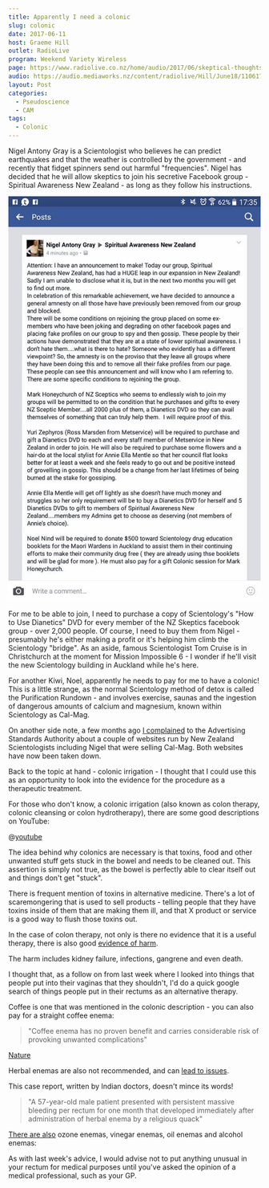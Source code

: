 ```yaml
---
title: Apparently I need a colonic
slug: colonic
date: 2017-06-11
host: Graeme Hill
outlet: RadioLive
program: Weekend Variety Wireless
page: https://www.radiolive.co.nz/home/audio/2017/06/skeptical-thoughts.html
audio: https://audio.mediaworks.nz/content/radiolive/Hill/June18/110617_WvW_Skeptical.mp3
layout: Post
categories:
  - Pseudoscience
  - CAM
tags:
  - Colonic
---
```


Nigel Antony Gray is a Scientologist who believes he can predict earthquakes and that the weather is controlled by the government - and recently that fidget spinners send out harmful "frequencies". Nigel has decided that he will allow skeptics to join his secretive Facebook group - Spiritual Awareness New Zealand - as long as they follow his instructions.

<!-- more -->

![Colonic](./image1.jpg)

For me to be able to join, I need to purchase a copy of Scientology's "How to Use Dianetics" DVD for every member of the NZ Skeptics facebook group - over 2,000 people. Of course, I need to buy them from Nigel - presumably he's either making a profit or it's helping him climb the Scientology "bridge". As an aside, famous Scientologist Tom Cruise is in Christchurch at the moment for Mission Impossible 6 - I wonder if he'll visit the new Scientology building in Auckland while he's here.

For another Kiwi, Noel, apparently he needs to pay for me to have a colonic! This is a little strange, as the normal Scientology method of detox is called the Purification Rundown - and involves exercise, saunas and the ingestion of dangerous amounts of calcium and magnesium, known within Scientology as Cal-Mag.

On another side note, a few months ago [I complained](http://asa.sbh.nz/complaint/17036) to the Advertising Standards Authority about a couple of websites run by New Zealand Scientologists including Nigel that were selling Cal-Mag. Both websites have now been taken down.

Back to the topic at hand - colonic irrigation - I thought that I could use this as an opportunity to look into the evidence for the procedure as a therapeutic treatment.

For those who don't know, a colonic irrigation (also known as colon therapy, colonic cleansing or colon hydrotherapy), there are some good descriptions on YouTube:

@[youtube](https://youtu.be/PxLObXRIlbM?t=35s)

The idea behind why colonics are necessary is that toxins, food and other unwanted stuff gets stuck in the bowel and needs to be cleaned out. This assertion is simply not true, as the bowel is perfectly able to clear itself out and things don't get "stuck".

There is frequent mention of toxins in alternative medicine. There's a lot of scaremongering that is used to sell products - telling people that they have toxins inside of them that are making them ill, and that X product or service is a good way to flush those toxins out.

In the case of colon therapy, not only is there no evidence that it is a useful therapy, there is also good [evidence of harm](http://whatstheharm.net/coloncleansing.html).

The harm includes kidney failure, infections, gangrene and even death.

I thought that, as a follow on from last week where I looked into things that people put into their vaginas that they shouldn't, I'd do a quick google search of things people put in their rectums as an alternative therapy.

Coffee is one that was mentioned in the colonic description - you can also pay for a straight coffee enema:

> "Coffee enema has no proven benefit and carries considerable risk of provoking unwanted complications"

[Nature](https://www.nature.com/ajg/journal/v105/n1/full/ajg2009505a.html)

Herbal enemas are also not recommended, and can [lead to issues](https://www.ncbi.nlm.nih.gov/pmc/articles/PMC3401717/).

This case report, written by Indian doctors, doesn't mince its words!

> "A 57-year-old male patient presented with persistent massive bleeding per rectum for one month that developed immediately after administration of herbal enema by a religious quack"

[There are also](http://www.thealternativedaily.com/are-strange-enemas-good-or-dangerous/) ozone enemas, vinegar enemas, oil enemas and alcohol enemas:

As with last week's advice, I would advise not to put anything unusual in your rectum for medical purposes until you've asked the opinion of a medical professional, such as your GP.
